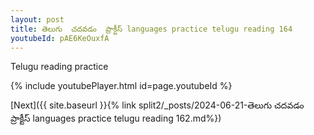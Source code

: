 ```yaml
---
layout: post
title: తెలుగు  చదవడం  ప్రాక్టీస్ languages practice telugu reading 164
youtubeId: pAE6KeOuxfA
---
```

 
 
Telugu reading practice
 
 
 
 
 


{% include youtubePlayer.html id=page.youtubeId %}
 
[Next]({{ site.baseurl }}{% link  split2/_posts/2024-06-21-తెలుగు  చదవడం  ప్రాక్టీస్ languages practice telugu reading 162.md%})
 
